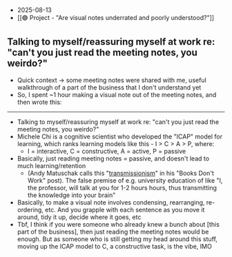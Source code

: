 - 2025-08-13
- [[🟣 Project - "Are visual notes underrated and poorly understood?"]]
## Talking to myself/reassuring myself at work re: "can't you just read the meeting notes, you weirdo?"  
- Quick context → some meeting notes were shared with me, useful walkthrough of a part of the business that I don't understand yet
- So, I spent ~1 hour making a visual note out of the meeting notes, and then wrote this:

---

- Talking to myself/reassuring myself at work re: "can't you just read the meeting notes, you weirdo?"  
- Michele Chi is a cognitive scientist who developed the "ICAP" model for learning, which ranks learning models like this - I > C > A > P, where:
    - I = interactive, C = constructive, A = active, P = passive
- Basically, just reading meeting notes = passive, and doesn't lead to much learning/retention
    - (Andy Matuschak calls this "[transmissionism](https://andymatuschak.org/books/)" in his "Books Don't Work" post). The false premise of e.g. university education of like "I, the professor, will talk at you for 1-2 hours hours, thus transmitting the knowledge into your brain"
- Basically, to make a visual note involves condensing, rearranging, re-ordering, etc. And you grapple with each sentence as you move it around, tidy it up, decide where it goes, etc
- Tbf, I think if you were someone who already knew a bunch about [this part of the business], then just reading the meeting notes would be enough. But as someone who is still getting my head around this stuff, moving up the ICAP model to C, a constructive task, is the vibe, IMO